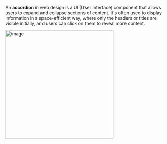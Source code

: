 An <b>accordion</b> in web design is a UI (User Interface) component that allows users to expand and collapse sections of content. It's often used to display information in a space-efficient way, where only the headers or titles are visible initially, and users can click on them to reveal more content.

<img width="342" alt="image" src="https://github.com/user-attachments/assets/7d47c45f-a95f-4c5d-9240-0f604af0aff2">
